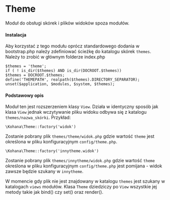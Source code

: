 # Theme

Moduł do obsługi skórek i plików widoków spoza modułów.

#### Instalacja

Aby korzystać z tego modułu oprócz standardowego dodania w bootstrap.php należy zdefiniować ścieżkę do katalogu skórek `themes`. Należy to zrobić w głównym folderze index.php

	$themes = 'theme';
	if ( ! is_dir($themes) AND is_dir(DOCROOT.$themes))
	$themes = DOCROOT.$themes;
	define('THEMEPATH', realpath($themes).DIRECTORY_SEPARATOR);
	unset($application, $modules, $system, $themes);

#### Podstawowy opis

Moduł ten jest rozszerzeniem klasy `View`. Działa w identyczny sposób jak klasa `View` jednak wczytywanie pliku widoku odbywa się z katalogu `themes/nazwa_skórki`. Przykład:

	\Kohana\Theme::factory('widok')

Zostanie pobrany plik `themes/theme/widok.php` gdzie wartość `theme` jest określona w pliku konfiguracyjnym `config/theme.php`. 

	\Kohana\Theme::factory('innytheme.widok')	

Zostanie pobrany plik `themes/innytheme/widok.php` gdzie wartość `theme` określona w pliku konfiguracyjnym `config/theme.php` jest pomijana - widok zawsze będzie szukany w `innytheme`.

W momencie gdy plik nie jest znajdowany w katalogu `themes` jest szukany w katalogach `views` modułów. Klasa `Theme` dziedziczy po `View` wszystkie jej metody takie jak bind() czy set() oraz render().
